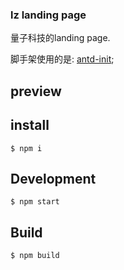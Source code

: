 ### lz landing page

量子科技的landing page. 

脚手架使用的是: [antd-init](https://github.com/ant-design/antd-init);

## preview




## install
```
$ npm i 
```

## Development

```
$ npm start
```

## Build

```
$ npm build
```